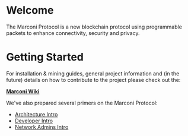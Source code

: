 # Welcome
The Marconi Protocol is a new blockchain protocol using programmable packets to enhance connectivity, security and privacy.

# Getting Started
For installation & mining guides, general project information and (in the future) details on how to contribute to the project please check out the:

**[Marconi Wiki](https://github.com/MarconiProtocol/wiki/wiki)**

We've also prepared several primers on the Marconi Protocol:
* [Architecture Intro](https://github.com/MarconiProtocol/wiki/wiki/Architecture-Overview)
* [Developer Intro](https://github.com/MarconiProtocol/wiki/wiki/Developer-Overview)
* [Network Admins Intro](https://github.com/MarconiProtocol/wiki/wiki/Network-Admin-Overview)
